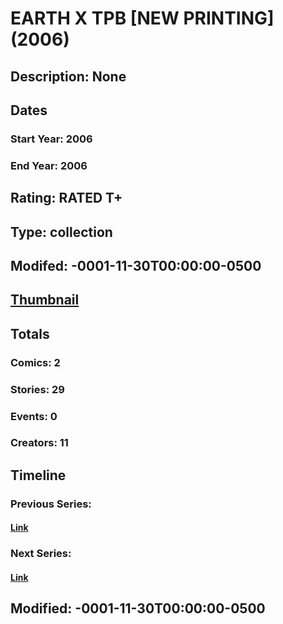 # EARTH X TPB [NEW PRINTING] (2006)
## Description: None
## Dates
### Start Year: 2006
### End Year: 2006
## Rating: RATED T+
## Type: collection
## Modifed: -0001-11-30T00:00:00-0500
## [Thumbnail](http://i.annihil.us/u/prod/marvel/i/mg/8/e0/4bb7c187c41b1.jpg)
## Totals
### Comics: 2
### Stories: 29
### Events: 0
### Creators: 11
## Timeline
### Previous Series: 
#### [Link]()
### Next Series: 
#### [Link]()
## Modified: -0001-11-30T00:00:00-0500
